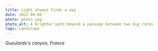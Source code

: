 ```yaml
---
title: Light always finds a way
date: 2022-09-08
photo: photo.jpg
photo_alt: A brighter path beyond a passage between two big rocks
tags: Landscape
---
```


_Gueulards's canyon, France_
